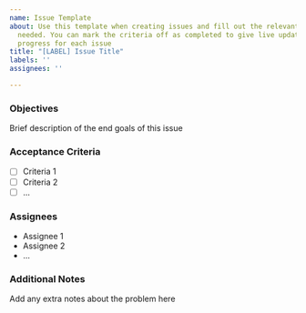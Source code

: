 ```yaml
---
name: Issue Template
about: Use this template when creating issues and fill out the relevant sections as
  needed. You can mark the criteria off as completed to give live updates on your
  progress for each issue
title: "[LABEL] Issue Title"
labels: ''
assignees: ''

---
```


### Objectives
Brief description of the end goals of this issue

### Acceptance Criteria
- [ ] Criteria 1
- [ ] Criteria 2
- [ ] ...

### Assignees
- Assignee 1
- Assignee 2
- ...

### Additional Notes <Optional>
Add any extra notes about the problem here
